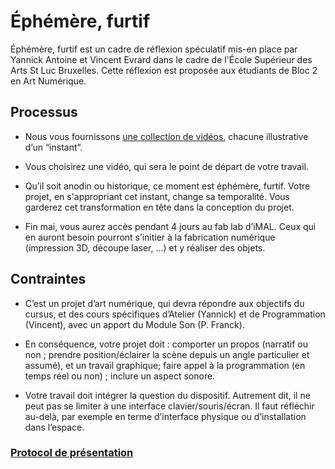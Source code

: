 # Éphémère, furtif

Éphémère, furtif est un cadre de réflexion spéculatif mis-en place par Yannick Antoine et Vincent Evrard dans le cadre de l'École Supérieur des Arts St Luc Bruxelles. Cette réflexion est proposée aux étudiants de Bloc 2 en Art Numérique. 

## Processus

- Nous vous fournissons [une collection de vidéos](./sources.md), chacune illustrative d’un “instant”. 

- Vous choisirez une vidéo, qui sera le point de départ de votre travail.

- Qu’il soit anodin ou historique, ce moment est éphémère, furtif. Votre projet, en s'appropriant cet instant, change sa temporalité. Vous garderez cet transformation en tête dans la conception du projet.

- Fin mai, vous aurez accès pendant 4 jours au fab lab d’iMAL. Ceux qui en auront besoin pourront s’initier à la fabrication numérique (impression 3D, découpe laser, …) et y réaliser des objets.

## Contraintes

- C’est un projet d’art numérique, qui devra répondre aux objectifs du cursus, et des cours spécifiques d’Atelier (Yannick) et de Programmation (Vincent), avec un apport du Module Son (P. Franck).

- En conséquence, votre projet doit : comporter un propos (narratif ou non ; prendre position/éclairer la scène depuis un angle particulier et assumé), et un travail graphique; faire appel à la programmation (en temps réel ou non) ; inclure un aspect sonore.

- Votre travail doit intégrer la question du dispositif. Autrement dit, il ne peut pas se limiter à une interface clavier/souris/écran. Il faut réfléchir au-delà, par exemple en terme d’interface physique ou d’installation dans l’espace.

### [Protocol de présentation](./présentation.md)
